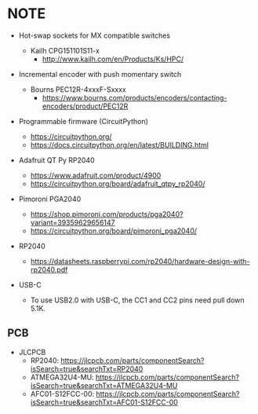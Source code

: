 # NOTE

- Hot-swap sockets for MX compatible switches
    - Kailh CPG151101S11-x
        - http://www.kailh.com/en/Products/Ks/HPC/

- Incremental encoder with push momentary switch
    - Bourns PEC12R-4xxxF-Sxxxx
        - https://www.bourns.com/products/encoders/contacting-encoders/product/PEC12R

- Programmable firmware (CircuitPython)
    - https://circuitpython.org/
    - https://docs.circuitpython.org/en/latest/BUILDING.html

- Adafruit QT Py RP2040
    - https://www.adafruit.com/product/4900
    - https://circuitpython.org/board/adafruit_qtpy_rp2040/

- Pimoroni PGA2040
    - https://shop.pimoroni.com/products/pga2040?variant=39359629656147
    - https://circuitpython.org/board/pimoroni_pga2040/

- RP2040
    - https://datasheets.raspberrypi.com/rp2040/hardware-design-with-rp2040.pdf

- USB-C
    - To use USB2.0 with USB-C, the CC1 and CC2 pins need pull down 5.1K.


## PCB

- JLCPCB
    - RP2040: https://jlcpcb.com/parts/componentSearch?isSearch=true&searchTxt=RP2040
    - ATMEGA32U4-MU: https://jlcpcb.com/parts/componentSearch?isSearch=true&searchTxt=ATMEGA32U4-MU
    - AFC01-S12FCC-00: https://jlcpcb.com/parts/componentSearch?isSearch=true&searchTxt=AFC01-S12FCC-00
